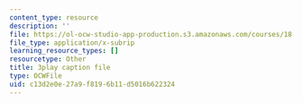 ```yaml
---
content_type: resource
description: ''
file: https://ol-ocw-studio-app-production.s3.amazonaws.com/courses/18-01sc-single-variable-calculus-fall-2010/c13d2e0e27a9f8196b11d5016b622324_1424365.srt
file_type: application/x-subrip
learning_resource_types: []
resourcetype: Other
title: 3play caption file
type: OCWFile
uid: c13d2e0e-27a9-f819-6b11-d5016b622324
---
```

